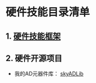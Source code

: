 # 硬件技能目录清单

## 1. [硬件技能框架](01硬件技能框架)

## 2. 硬件开源项目

- 我的AD元器件库： [skyADLib](http://xueyusky.cn/skyADLib/)